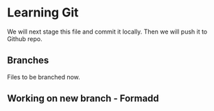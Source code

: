 # Learning Git
We will next stage this file and commit it locally. Then we will push it to Github repo.

## Branches
Files to be branched now.

## Working on new branch - Formadd